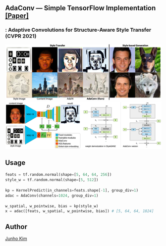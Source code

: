 ## AdaConv &mdash; Simple TensorFlow Implementation [[Paper]](https://openaccess.thecvf.com/content/CVPR2021/papers/Chandran_Adaptive_Convolutions_for_Structure-Aware_Style_Transfer_CVPR_2021_paper.pdf)
### : Adaptive Convolutions for Structure-Aware Style Transfer (CVPR 2021)

<div align="center">
  <img src="./assets/teaser.png">
  <img src="./assets/archi.png">
</div>

## Usage
```python
feats = tf.random.normal(shape=[5, 64, 64, 256])
style_w = tf.random.normal(shape=[5, 512])

kp = KernelPredict(in_channels=feats.shape[-1], group_div=1)
adac = AdaConv(channels=1024, group_div=1)

w_spatial, w_pointwise, bias = kp(style_w)
x = adac([feats, w_spatial, w_pointwise, bias]) # [5, 64, 64, 1024]
```

## Author
[Junho Kim](http://bit.ly/jhkim_ai)

